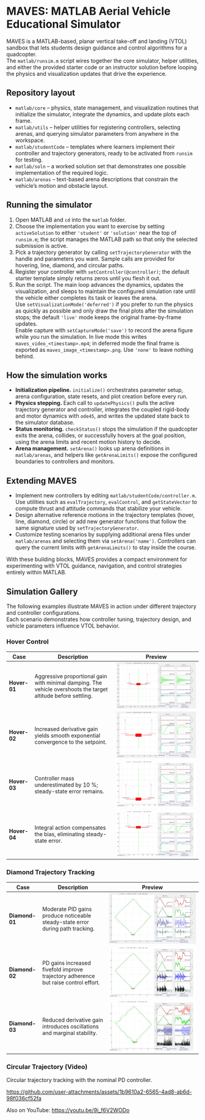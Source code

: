 # MAVES: MATLAB Aerial Vehicle Educational Simulator

MAVES is a MATLAB-based, planar vertical take-off and landing (VTOL) sandbox that lets students design guidance and control algorithms for a quadcopter.  
The `matlab/runsim.m` script wires together the core simulator, helper utilities, and either the provided starter code or an instructor solution before looping the physics and visualization updates that drive the experience.

## Repository layout
- `matlab/core` – physics, state management, and visualization routines that initialize the simulator, integrate the dynamics, and update plots each frame.
- `matlab/utils` – helper utilities for registering controllers, selecting arenas, and querying simulator parameters from anywhere in the workspace.
- `matlab/studentCode` – templates where learners implement their controller and trajectory generators, ready to be activated from `runsim` for testing.
- `matlab/soln` – a worked solution set that demonstrates one possible implementation of the required logic.
- `matlab/arenas` – text-based arena descriptions that constrain the vehicle’s motion and obstacle layout.

## Running the simulator
1. Open MATLAB and `cd` into the `matlab` folder.  
2. Choose the implementation you want to exercise by setting `activeSolution` to either `'student'` or `'solution'` near the top of `runsim.m`; the script manages the MATLAB path so that only the selected submission is active.  
3. Pick a trajectory generator by calling `setTrajectoryGenerator` with the handle and parameters you want. Sample calls are provided for hovering, line, diamond, and circular paths.  
4. Register your controller with `setController(@controller)`; the default starter template simply returns zeros until you flesh it out.  
5. Run the script. The main loop advances the dynamics, updates the visualization, and sleeps to maintain the configured simulation rate until the vehicle either completes its task or leaves the arena.  
   Use `setVisualizationMode('deferred')` if you prefer to run the physics as quickly as possible and only draw the final plots after the simulation stops; the default `'live'` mode keeps the original frame-by-frame updates.  
   Enable capture with `setCaptureMode('save')` to record the arena figure while you run the simulation. In live mode this writes `maves_video_<timestamp>.mp4`; in deferred mode the final frame is exported as `maves_image_<timestamp>.png`. Use `'none'` to leave nothing behind.

## How the simulation works
- **Initialization pipeline.** `initialize()` orchestrates parameter setup, arena configuration, state resets, and plot creation before every run.  
- **Physics stepping.** Each call to `updatePhysics()` pulls the active trajectory generator and controller, integrates the coupled rigid-body and motor dynamics with `ode45`, and writes the updated state back to the simulator database.  
- **Status monitoring.** `checkStatus()` stops the simulation if the quadcopter exits the arena, collides, or successfully hovers at the goal position, using the arena limits and recent motion history to decide.  
- **Arena management.** `setArena()` looks up arena definitions in `matlab/arenas`, and helpers like `getArenaLimits()` expose the configured boundaries to controllers and monitors.

## Extending MAVES
- Implement new controllers by editing `matlab/studentCode/controller.m`. Use utilities such as `evalTrajectory`, `evalControl`, and `getStateVector` to compute thrust and attitude commands that stabilize your vehicle.  
- Design alternative reference motions in the trajectory templates (hover, line, diamond, circle) or add new generator functions that follow the same signature used by `setTrajectoryGenerator`.  
- Customize testing scenarios by supplying additional arena files under `matlab/arenas` and selecting them via `setArena('name')`. Controllers can query the current limits with `getArenaLimits()` to stay inside the course.

With these building blocks, MAVES provides a compact environment for experimenting with VTOL guidance, navigation, and control strategies entirely within MATLAB.

## Simulation Gallery

The following examples illustrate MAVES in action under different trajectory and controller configurations.  
Each scenario demonstrates how controller tuning, trajectory design, and vehicle parameters influence VTOL behavior.

### Hover Control
| Case | Description | Preview |
|------|--------------|----------|
| **Hover-01** | Aggressive proportional gain with minimal damping. The vehicle overshoots the target altitude before settling. | ![Hover-01](matlab/screenshots/sim-hover-01.png) |
| **Hover-02** | Increased derivative gain yields smooth exponential convergence to the setpoint. | ![Hover-02](matlab/screenshots/sim-hover-02.png) |
| **Hover-03** | Controller mass underestimated by 10 %; steady-state error remains. | ![Hover-03](matlab/screenshots/sim-hover-03.png) |
| **Hover-04** | Integral action compensates the bias, eliminating steady-state error. | ![Hover-04](matlab/screenshots/sim-hover-04.png) |

### Diamond Trajectory Tracking
| Case | Description | Preview |
|------|--------------|----------|
| **Diamond-01** | Moderate PID gains produce noticeable steady-state error during path tracking. | ![Diamond-01](matlab/screenshots/sim-diamond-01.png) |
| **Diamond-02** | PD gains increased fivefold improve trajectory adherence but raise control effort. | ![Diamond-02](matlab/screenshots/sim-diamond-02.png) |
| **Diamond-03** | Reduced derivative gain introduces oscillations and marginal stability. | ![Diamond-03](matlab/screenshots/sim-diamond-03.png) |

### Circular Trajectory (Video)

Circular trajectory tracking with the nominal PD controller.

https://github.com/user-attachments/assets/1b9610a2-6565-4ad8-ab6d-98f036cf52fa

Also on YouTube: https://youtu.be/9i_f6V2WODo
